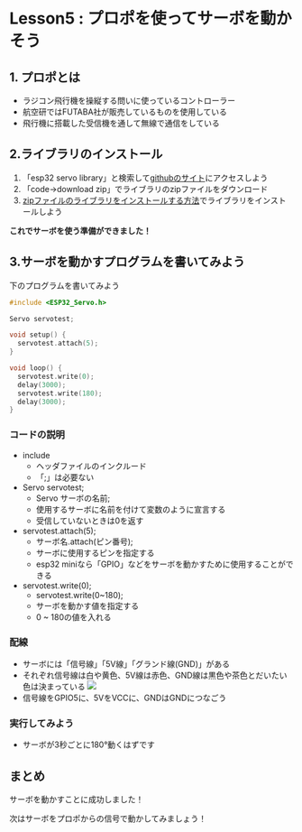 # Lesson5 : プロポを使ってサーボを動かそう

## 1. プロポとは
- ラジコン飛行機を操縦する問いに使っているコントローラー
- 航空研ではFUTABA社が販売しているものを使用している
- 飛行機に搭載した受信機を通して無線で通信をしている

## 2.ライブラリのインストール
1. 「esp32 servo library」と検索して[githubのサイト](https://github.com/jkb-git/ESP32Servo)にアクセスしよう
1. 「code→download zip」でライブラリのzipファイルをダウンロード
1. [zipファイルのライブラリをインストールする方法](lessson3のurl)でライブラリをインストールしよう 

**これでサーボを使う準備ができました！**

## 3.サーボを動かすプログラムを書いてみよう
下のプログラムを書いてみよう
```c++
#include <ESP32_Servo.h>

Servo servotest;

void setup() {
  servotest.attach(5);
}

void loop() {
  servotest.write(0);
  delay(3000);
  servotest.write(180);
  delay(3000);
}
```
### コードの説明
- include
    - ヘッダファイルのインクルード
    - 「;」は必要ない
- Servo servotest;
    - Servo サーボの名前;
    - 使用するサーボに名前を付けて変数のように宣言する
    - 受信していないときは0を返す
- servotest.attach(5);
    - サーボ名.attach(ピン番号);
    - サーボに使用するピンを指定する
    - esp32 miniなら「GPIO」などをサーボを動かすために使用することができる
- servotest.write(0);
    - servotest.write(0~180);
    - サーボを動かす値を指定する
    - 0 ~ 180の値を入れる

### 配線
- サーボには「信号線」「5V線」「グランド線(GND)」がある
- それぞれ信号線は白や黄色、5V線は赤色、GND線は黒色や茶色とだいたい色は決まっている
![](res/lesson4-servo/servo.png)
- 信号線をGPIO5に、5VをVCCに、GNDはGNDにつなごう

### 実行してみよう
- サーボが3秒ごとに180°動くはずです

## まとめ
サーボを動かすことに成功しました！

次はサーボをプロポからの信号で動かしてみましょう！